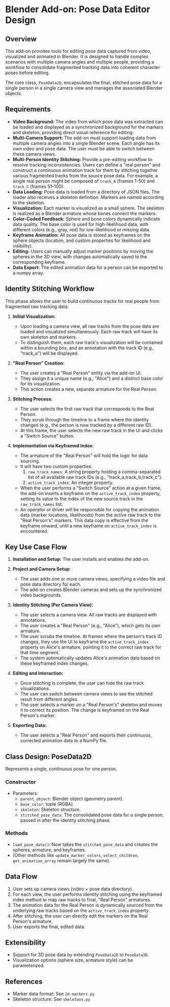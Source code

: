 # Blender Add-on: Pose Data Editor Design

## Overview
This add-on provides tools for editing pose data captured from video, visualized and animated in Blender. It is designed to handle complex scenarios with multiple camera angles and multiple people, providing a workflow to consolidate fragmented tracking data into coherent character poses before editing.

The core class, `PoseData2D`, encapsulates the final, stitched pose data for a single person in a single camera view and manages the associated Blender objects.

## Requirements
- **Video Background:** The video from which pose data was extracted can be loaded and displayed as a synchronized background for the markers and skeleton, providing direct visual reference for editing.
- **Multi-Camera Support:** The add-on must support loading data from multiple camera angles into a single Blender scene. Each angle has its own video and pose data. The user must be able to switch between these camera views.
- **Multi-Person Identity Stitching:** Provide a pre-editing workflow to resolve tracking inconsistencies. Users can define a "real person" and construct a continuous animation track for them by stitching together various fragmented tracks from the source pose data. For example, a single real person might be composed of `track_A` (frames 1-50) and `track_C` (frames 51-100).
- **Data Loading:** Pose data is loaded from a directory of JSON files. The loader also receives a skeleton definition. Markers are named according to the skeleton.
- **Visualization:** Each marker is visualized as a small sphere. The skeleton is realized as a Blender armature whose bones connect the markers.
- **Color-Coded Feedback:** Sphere and bone colors dynamically indicate data quality. The base color is used for high-likelihood data, with different colors (e.g., gray, red) for low-likelihood or missing data.
- **Keyframe Animation:** All pose data is stored as keyframes on the sphere objects (location, and custom properties for likelihood and visibility).
- **Editing:** Users can manually adjust marker positions by moving the spheres in the 3D view, with changes automatically saved to the corresponding keyframe.
- **Data Export:** The edited animation data for a person can be exported to a numpy array.

## Identity Stitching Workflow
This phase allows the user to build continuous tracks for real people from fragmented raw tracking data.

1.  **Initial Visualization:**
    *   Upon loading a camera view, all raw tracks from the pose data are loaded and visualized simultaneously. Each raw track will have its own skeleton and markers.
    *   To distinguish them, each raw track's visualization will be contained within a bounding box, and an annotation with the track ID (e.g., "track_a") will be displayed.

2.  **"Real Person" Creation:**
    *   The user creates a "Real Person" entity via the add-on UI.
    *   They assign it a unique name (e.g., "Alice") and a distinct base color for its visualization.
    *   This action creates a new, separate armature for the Real Person.

3.  **Stitching Process:**
    *   The user selects the first raw track that corresponds to the Real Person.
    *   They scrub through the timeline to a frame where the identity changes (e.g., the person is now tracked by a different raw ID).
    *   At this frame, the user selects the new raw track in the UI and clicks a "Switch Source" button.

4.  **Implementation via Keyframed Index:**
    *   The armature of the "Real Person" will hold the logic for data sourcing.
    *   It will have two custom properties:
        1.  `raw_track_names`: A string property holding a comma-separated list of all available raw track IDs (e.g., "track_a,track_b,track_c").
        2.  `active_track_index`: An integer property.
    *   When the user performs a "Switch Source" action at a given frame, the add-on inserts a keyframe on the `active_track_index` property, setting its value to the index of the new source track in the `raw_track_names` list.
    *   An operator or driver will be responsible for copying the animation data (marker locations, likelihoods) from the active raw track to the "Real Person's" markers. This data copy is effective from the keyframe onward, until a new keyframe on `active_track_index` is encountered.

## Key Use Case Flow
1.  **Installation and Setup:** The user installs and enables the add-on.

2.  **Project and Camera Setup:**
    *   The user adds one or more camera views, specifying a video file and pose data directory for each.
    *   The add-on creates Blender cameras and sets up the synchronized video backgrounds.

3.  **Identity Stitching (Per Camera View):**
    *   The user selects a camera view. All raw tracks are displayed with annotations.
    *   The user creates a "Real Person" (e.g., "Alice"), which gets its own armature.
    *   The user scrubs the timeline. At frames where the person's track ID changes, they use the UI to keyframe the `active_track_index` property on Alice's armature, pointing it to the correct raw track for that time segment.
    *   The system automatically updates Alice's animation data based on these keyframed index changes.

4.  **Editing and Interaction:**
    *   Once stitching is complete, the user can hide the raw track visualizations.
    *   The user can switch between camera views to see the stitched result from different angles.
    *   The user selects a marker on a "Real Person's" skeleton and moves it to correct its position. The change is keyframed on the Real Person's marker.

5.  **Exporting Data:**
    *   The user selects a "Real Person" and exports their continuous, corrected animation data to a NumPy file.

## Class Design: PoseData2D
Represents a single, continuous pose for one person.

### Constructor
- Parameters:
	- `parent_object`: Blender object (geometry parent).
	- `base_color`: tuple (RGBA).
	- `skeleton`: Skeleton structure.
	- `stitched_pose_data`: The consolidated pose data for a single person, passed in after the identity stitching phase.

### Methods
- `load_pose_data()`: Now takes the `stitched_pose_data` and creates the spheres, armature, and keyframes.
- (Other methods like `update_marker_colors`, `select_children`, `get_animation_array` remain largely the same).

## Data Flow
1.  User sets up camera views (video + pose data directory).
2.  For each view, the user performs identity stitching using the keyframed index method to map raw tracks to final, "Real Person" armatures.
3.  The animation data for the Real Person is dynamically sourced from the underlying raw tracks based on the `active_track_index` property.
4.  After stitching, the user can directly edit the markers on the Real Person's armature.
5.  User exports the final, edited data.

## Extensibility
- Support for 3D pose data by extending `PoseData2D` to `PoseData3D`.
- Visualization options (sphere size, armature style) can be parameterized.

## References
- Marker data format: See `2d-markers.py`
- Skeleton structure: See `skeletons.py`